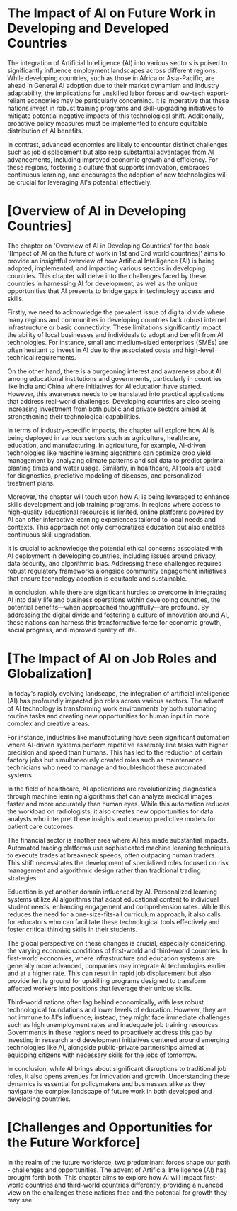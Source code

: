 # The Impact of AI on Future Work in Developing and Developed Countries
The integration of Artificial Intelligence (AI) into various sectors is poised to significantly influence employment landscapes across different regions. While developing countries, such as those in Africa or Asia-Pacific, are ahead in General AI adoption due to their market dynamism and industry adaptability, the implications for unskilled labor forces and low-tech export-reliant economies may be particularly concerning. It is imperative that these nations invest in robust training programs and skill-upgrading initiatives to mitigate potential negative impacts of this technological shift. Additionally, proactive policy measures must be implemented to ensure equitable distribution of AI benefits.

In contrast, advanced economies are likely to encounter distinct challenges such as job displacement but also reap substantial advantages from AI advancements, including improved economic growth and efficiency. For these regions, fostering a culture that supports innovation, embraces continuous learning, and encourages the adoption of new technologies will be crucial for leveraging AI's potential effectively.

# [Overview of AI in Developing Countries]
The chapter on 'Overview of AI in Developing Countries' for the book '[Impact of AI on the future of work in 1st and 3rd world countries]' aims to provide an insightful overview of how Artificial Intelligence (AI) is being adopted, implemented, and impacting various sectors in developing countries. This chapter will delve into the challenges faced by these countries in harnessing AI for development, as well as the unique opportunities that AI presents to bridge gaps in technology access and skills.

Firstly, we need to acknowledge the prevalent issue of digital divide where many regions and communities in developing countries lack robust internet infrastructure or basic connectivity. These limitations significantly impact the ability of local businesses and individuals to adopt and benefit from AI technologies. For instance, small and medium-sized enterprises (SMEs) are often hesitant to invest in AI due to the associated costs and high-level technical requirements.

On the other hand, there is a burgeoning interest and awareness about AI among educational institutions and governments, particularly in countries like India and China where initiatives for AI education have started. However, this awareness needs to be translated into practical applications that address real-world challenges. Developing countries are also seeing increasing investment from both public and private sectors aimed at strengthening their technological capabilities.

In terms of industry-specific impacts, the chapter will explore how AI is being deployed in various sectors such as agriculture, healthcare, education, and manufacturing. In agriculture, for example, AI-driven technologies like machine learning algorithms can optimize crop yield management by analyzing climate patterns and soil data to predict optimal planting times and water usage. Similarly, in healthcare, AI tools are used for diagnostics, predictive modeling of diseases, and personalized treatment plans.

Moreover, the chapter will touch upon how AI is being leveraged to enhance skills development and job training programs. In regions where access to high-quality educational resources is limited, online platforms powered by AI can offer interactive learning experiences tailored to local needs and contexts. This approach not only democratizes education but also enables continuous skill upgradation.

It is crucial to acknowledge the potential ethical concerns associated with AI deployment in developing countries, including issues around privacy, data security, and algorithmic bias. Addressing these challenges requires robust regulatory frameworks alongside community engagement initiatives that ensure technology adoption is equitable and sustainable.

In conclusion, while there are significant hurdles to overcome in integrating AI into daily life and business operations within developing countries, the potential benefits—when approached thoughtfully—are profound. By addressing the digital divide and fostering a culture of innovation around AI, these nations can harness this transformative force for economic growth, social progress, and improved quality of life.

# [The Impact of AI on Job Roles and Globalization]
In today's rapidly evolving landscape, the integration of artificial intelligence (AI) has profoundly impacted job roles across various sectors. The advent of AI technology is transforming work environments by both automating routine tasks and creating new opportunities for human input in more complex and creative areas.

For instance, industries like manufacturing have seen significant automation where AI-driven systems perform repetitive assembly line tasks with higher precision and speed than humans. This has led to the reduction of certain factory jobs but simultaneously created roles such as maintenance technicians who need to manage and troubleshoot these automated systems.

In the field of healthcare, AI applications are revolutionizing diagnostics through machine learning algorithms that can analyze medical images faster and more accurately than human eyes. While this automation reduces the workload on radiologists, it also creates new opportunities for data analysts who interpret these insights and develop predictive models for patient care outcomes.

The financial sector is another area where AI has made substantial impacts. Automated trading platforms use sophisticated machine learning techniques to execute trades at breakneck speeds, often outpacing human traders. This shift necessitates the development of specialized roles focused on risk management and algorithmic design rather than traditional trading strategies.

Education is yet another domain influenced by AI. Personalized learning systems utilize AI algorithms that adapt educational content to individual student needs, enhancing engagement and comprehension rates. While this reduces the need for a one-size-fits-all curriculum approach, it also calls for educators who can facilitate these technological tools effectively and foster critical thinking skills in their students.

The global perspective on these changes is crucial, especially considering the varying economic conditions of first-world and third-world countries. In first-world economies, where infrastructure and education systems are generally more advanced, companies may integrate AI technologies earlier and at a higher rate. This can result in rapid job displacement but also provide fertile ground for upskilling programs designed to transform affected workers into positions that leverage their unique skills.

Third-world nations often lag behind economically, with less robust technological foundations and lower levels of education. However, they are not immune to AI's influence; instead, they might face immediate challenges such as high unemployment rates and inadequate job training resources. Governments in these regions need to proactively address this gap by investing in research and development initiatives centered around emerging technologies like AI, alongside public-private partnerships aimed at equipping citizens with necessary skills for the jobs of tomorrow.

In conclusion, while AI brings about significant disruptions to traditional job roles, it also opens avenues for innovation and growth. Understanding these dynamics is essential for policymakers and businesses alike as they navigate the complex landscape of future work in both developed and developing countries.

# [Challenges and Opportunities for the Future Workforce]
In the realm of the future workforce, two predominant forces shape our path - challenges and opportunities. The advent of Artificial Intelligence (AI) has brought forth both. This chapter aims to explore how AI will impact first-world countries and third-world countries differently, providing a nuanced view on the challenges these nations face and the potential for growth they may see.

